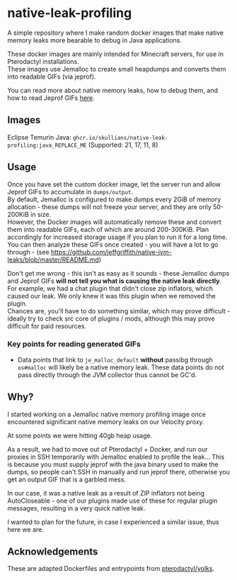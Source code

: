 # native-leak-profiling
A simple repository where I make random docker images that make native memory leaks more bearable to debug in Java applications.

These docker images are mainly intended for Minecraft servers, for use in Pterodactyl installations.\
These images use Jemalloc to create small heapdumps and converts them into readable GIFs (via jeprof).

You can read more about native memory leaks, how to debug them, and how to read Jeprof GIFs [here](https://github.com/jeffgriffith/native-jvm-leaks/blob/master/README.md).

## Images
Eclipse Temurin Java: `ghcr.io/skullians/native-leak-profiling:java_REPLACE_ME` (Supported: 21, 17, 11, 8)

## Usage
Once you have set the custom docker image, let the server run and allow Jeprof GIFs to accumulate in `dumps/output`.\
By default, Jemalloc is configured to make dumps every 2GiB of memory allocation - these dumps will not freeze your server, and they are only 50-200KiB in size.\
However, the Docker images will automatically remove these and convert them into readable GIFs, each of which are around 200-300KiB. Plan accordingly for increased storage usage if you plan to run it for a long time.\
You can then analyze these GIFs once created - you will have a lot to go through - (see https://github.com/jeffgriffith/native-jvm-leaks/blob/master/README.md)

Don't get me wrong - this isn't as easy as it sounds - these Jemalloc dumps and Jeprof GIFs **will not tell you what is causing the native leak directly**. For example, we had a chat plugin that didn't close zip inflators, which caused our leak. We only knew it was this plugin when we removed the plugin.\
Chances are, you'll have to do something similar, which may prove difficult - ideally try to check src core of plugins / mods, although this may prove difficult for paid resources.

### Key points for reading generated GIFs
- Data points that link to `je_malloc_default` **without** passibg through `os#malloc` will likely be a native memory leak. These data points do not pass directly through the JVM collector thus cannot be GC'd.

## Why?
I started working on a Jemalloc native memory profiling image once encountered significant native memory leaks on our Velocity proxy.

At some points we were hitting 40gb heap usage.

As a result, we had to move out of Pterodactyl + Docker, and run our proxies in SSH temporarily with Jemalloc enabled to profile the leak...
This is because you must supply jeprof with the java binary used to make the dumps, so people can't SSH in manually and run jeprof there, otherwise you get an output GIF that is a garbled mess.

In our case, it was a native leak as a result of ZIP inflators not being AutoCloseable - one of our plugins made use of these for regular plugin messages, resulting in a very quick native leak.

I wanted to plan for the future, in case I experienced a similar issue, thus here we are.

## Acknowledgements
These are adapted Dockerfiles and entrypoints from [pterodactyl/yolks](https://github.com/pterodactyl/yolks/tree/master/java).
